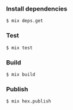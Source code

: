 ### Install dependencies

```
$ mix deps.get
```


### Test

```
$ mix test
```

### Build

```
$ mix build
```

### Publish

```
$ mix hex.publish
```
